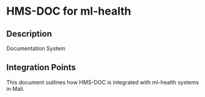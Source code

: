 # HMS-DOC for ml-health

## Description

Documentation System

## Integration Points

This document outlines how HMS-DOC is integrated with ml-health systems in Mali.
